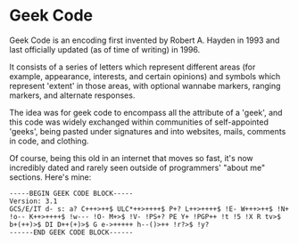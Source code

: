 # Geek Code

Geek Code is an encoding first invented by Robert A. Hayden in 1993 and last officially updated (as of time of writing) in 1996.

It consists of a series of letters which represent different areas (for example, appearance, interests, and certain opinions) and symbols which represent 'extent' in those areas, with optional wannabe markers, ranging markers, and alternate responses.

The idea was for geek code to encompass all the attribute of a 'geek', and this code was widely exchanged within communities of self-appointed 'geeks', being pasted under signatures and into websites, mails, comments in code, and clothing.

Of course, being this old in an internet that moves so fast, it's now incredibly dated and rarely seen outside of programmers' "about me" sections. Here's mine: 

```
-----BEGIN GEEK CODE BLOCK-----
Version: 3.1
GCS/E/IT d- s: a? C+++>++$ ULC*++>++++$ P+? L++>++++$ !E- W+++>++$ !N+ !o-- K++>++++$ !w--- !O- M+>$ !V- !PS+? PE Y+ !PGP++ !t !5 !X R tv>$ b+(++)>$ DI D++(+)>$ G e->+++++ h--()>++ !r?>$ !y?
------END GEEK CODE BLOCK------
```
